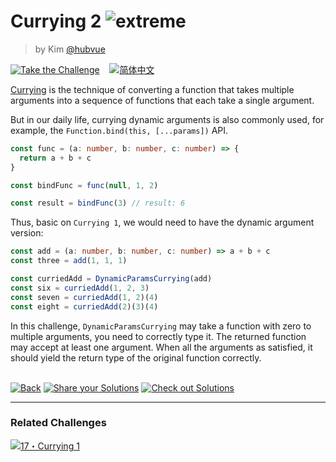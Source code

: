 <!--info-header-start--><h1>Currying 2 <img src="https://img.shields.io/badge/-extreme-b11b8d" alt="extreme"/> </h1><blockquote><p>by Kim <a href="https://github.com/hubvue" target="_blank">@hubvue</a></p></blockquote><p><a href="https://tsch.js.org/462/play" target="_blank"><img src="https://img.shields.io/badge/-Take%20the%20Challenge-3178c6?logo=typescript" alt="Take the Challenge"/></a> &nbsp;&nbsp;&nbsp;<a href="./README.zh-CN.md" target="_blank"><img src="https://img.shields.io/badge/-%E7%AE%80%E4%BD%93%E4%B8%AD%E6%96%87-gray" alt="简体中文"/></a> </p><!--info-header-end-->

[Currying](https://en.wikipedia.org/wiki/Currying) is the technique of converting a function that takes multiple arguments into a sequence of functions that each take a single argument.

But in our daily life, currying dynamic arguments is also commonly used, for example, the `Function.bind(this, [...params])` API.

```ts
const func = (a: number, b: number, c: number) => {
  return a + b + c
}

const bindFunc = func(null, 1, 2)

const result = bindFunc(3) // result: 6
```

Thus, basic on `Currying 1`, we would need to have the dynamic argument version:

```ts
const add = (a: number, b: number, c: number) => a + b + c
const three = add(1, 1, 1) 

const curriedAdd = DynamicParamsCurrying(add)
const six = curriedAdd(1, 2, 3)
const seven = curriedAdd(1, 2)(4)
const eight = curriedAdd(2)(3)(4)
```

In this challenge, `DynamicParamsCurrying` may take a function with zero to multiple arguments, you need to correctly type it. The returned function may accept at least one argument. When all the arguments as satisfied, it should yield the return type of the original function correctly.


<!--info-footer-start--><br><a href="../../README.md" target="_blank"><img src="https://img.shields.io/badge/-Back-grey" alt="Back"/></a> <a href="https://tsch.js.org/462/answer" target="_blank"><img src="https://img.shields.io/badge/-Share%20your%20Solutions-teal" alt="Share your Solutions"/></a> <a href="https://tsch.js.org/462/solutions" target="_blank"><img src="https://img.shields.io/badge/-Check%20out%20Solutions-de5a77?logo=awesome-lists&logoColor=white" alt="Check out Solutions"/></a> <hr><h3>Related Challenges</h3><a href="https://github.com/type-challenges/type-challenges/blob/master/questions/17-hard-currying-1/README.md" target="_blank"><img src="https://img.shields.io/badge/-17%E3%83%BBCurrying%201-red" alt="17・Currying 1"/></a> <!--info-footer-end-->